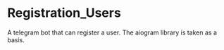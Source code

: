 # Registration_Users
A telegram bot that can register a user. The aiogram library is taken as a basis.
